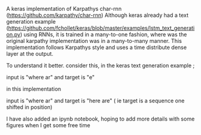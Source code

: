 A keras implementation of Karpathys char-rnn (https://github.com/karpathy/char-rnn)
Although keras already had a text generation example (https://github.com/fchollet/keras/blob/master/examples/lstm_text_generation.py) using RNNs, it is trained in a many-to-one fashion, where was the original karpathy implementation was in a many-to-many manner. This implementation follows Karpathys style and uses a time distribute dense layer at the output.

To understand it better. consider this, in the keras text generation example ;

input is "where ar" and target is "e"

in this implementation 

input is "where ar" and target is "here are" ( ie target is a sequence one shifted in position)


I have also added an ipynb notebook, hoping to add more details with some figures when I get some free time
